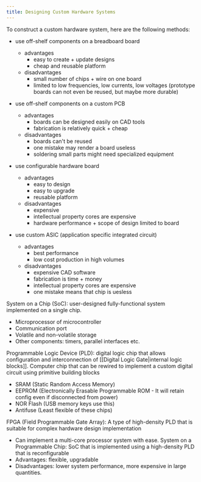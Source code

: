 ```yaml
---
title: Designing Custom Hardware Systems
---
```

To construct a custom hardware system, here are the following methods:
- use off-shelf components on a breadboard board
	- advantages
		- easy to create + update designs
		- cheap and reusable platform
	- disadvantages
		- small number of chips + wire on one board
		- limited to low frequencies, low currents, low voltages
(prototype boards can not even be reused, but maybe more durable)

- use off-shelf components on a custom PCB
	- advantages
		- boards can be designed easily on CAD tools
		- fabrication is relatively quick + cheap
	- disadvantages
		- boards can't be reused
		- one mistake may render a board useless
		- soldering small parts might need specialized equipment

- use configurable hardware board
	- advantages
		- easy to design
		- easy to upgrade
		- reusable platform
	- disadvantages
		- expensive
		- intellectual property cores are expensive
		- hardware performance + scope of design limited to board

- use custom ASIC (application specific integrated circuit)
	- advantages
		- best performance
		- low cost production in high volumes
	- disadvantages
		- expensive CAD software
		- fabrication is time + money
		- intellectual property cores are expensive
		- one mistake means that chip is uesless


System on a Chip (SoC): user-designed fully-functional system implemented on a single chip. 
- Microprocessor of microcontroller
- Communication port
- Volatile and non-volatile storage
- Other components: timers, parallel interfaces etc.

Programmable Logic Device (PLD): digital logic chip that allows configuration and interconnection of [[Digital Logic Gate|internal logic blocks]]. Computer chip that can be rewired to implement a custom digital circuit using primitive building blocks
- SRAM (Static Random Access Memory)
- EEPROM (Electronically Erasable Programmable ROM - It will retain config even if disconnected from power)
- NOR Flash (USB memory keys use this)
- Antifuse (Least flexible of these chips) 

FPGA (Field Programmable Gate Array): A type of high-density PLD that is suitable for complex hardware design implementation
- Can implement a multi-core processor system with ease.
System on a Programmable Chip: SoC that is implemented using a high-density PLD that is reconfigurable
- Advantages: flexible, upgradable
- Disadvantages: lower system performance, more expensive in large quantities.